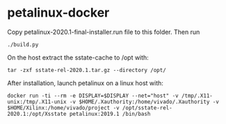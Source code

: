 # petalinux-docker

Copy petalinux-2020.1-final-installer.run file to this folder. Then run

`./build.py`

On the host extract the sstate-cache to /opt with:

`tar -zxf sstate-rel-2020.1.tar.gz --directory /opt/`

After installation, launch petalinux on a linux host with:

`docker run -ti --rm -e DISPLAY=$DISPLAY --net="host" -v /tmp/.X11-unix:/tmp/.X11-unix -v $HOME/.Xauthority:/home/vivado/.Xauthority -v $HOME/Xilinx:/home/vivado/project -v /opt/sstate-rel-2020.1:/opt/Xsstate petalinux:2019.1 /bin/bash`
